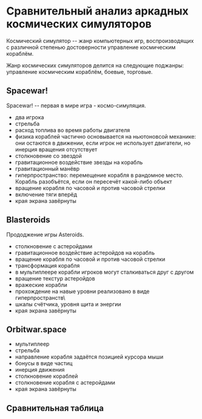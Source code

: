 # Сравнительный анализ аркадных космических симуляторов

Космический симулятор -- жанр компьютерных игр, воспроизводящих с различной
степенью достоверности управление космическим кораблём.

Жанр космических симуляторов делится на следующие поджанры: управление
космическим кораблём, боевые, торговые.


## Spacewar!

Spacewar! -- первая в мире игра - космо-симуляция.

- два игрока
- стрельба
- расход топлива во время работы двигателя
- физика кораблей частично основывается на ньютоновсой механике: они остаются
в движении, если игрок не использует двигатели, но инерция вращения отсутствует
- столкновение со звездой
- гравитационное воздействие звезды на корабль
- гравитационный манёвр
- гиперпространство: перемещение корабля в рандомное место. Корабль разобъётся,
если он пересечёт какой-либо объект
- вращение корабля по часовой и против часовой стрелки
- включение тяги вперёд
- края экрана завёрнуты

## Blasteroids

Прододжение игры Asteroids.

- столкновение с астеройдами
- гравитационное воздействие астеройдов на корабль
- вращение корабля по часовой и против часовой стрелки
- трансформация корабля
- в мультиплеере корабли игроков могут сталкиваться друг с другом
- вращение текстур астеройдов
- вражеские корабли
- прохождение на навые уровни реализовано в виде гиперпространств\
- шкалы счётчика, уровня щита и энергии
- края экрана завёрнуты

## Orbitwar.space

- мультиплеер
- стрельба
- направление корабля задаётся позицией курсора мыши
- бонусы в виде частиц
- инерция движения
- столкновение кораблей
- столкновение корабля с астеройдами
- края экрана завёрнуты

## Сравнительная таблица
